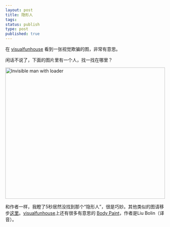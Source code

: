 ```yaml
--- 
layout: post
title: 隐形人
tags: 
status: publish
type: post
published: true
---
```

<p>在 <a href="http://visualfunhouse.com/">visualfunhouse</a> 看到一张视觉欺骗的图，非常有意思。</p>
<p>闲话不说了，下面的图片里有一个人，找一找在哪里？</p>
<p><img width="500" height="410" title="invisible-man-1" src="http://visualfunhouse.com/wp-content/uploads/2009/10/invisible-man-1.jpg" alt="Invisible man with loader" /></p>
<p>和作者一样，我瞪了5秒居然没找到那个&ldquo;隐形人&rdquo;，很是巧妙。其他类似的图请移步<a href="http://visualfunhouse.com/uncategorized/the-invisible-man-optical-illusion.html">这里</a>。<a href="http://visualfunhouse.com/">visualfunhouse</a>上还有很多有意思的 <a href="http://visualfunhouse.com/body_paint/invisible-man-body-paint.html" title="Invisible Man Body Paint">Body Paint</a>，作者是Liu Bolin（译音）。</p>
